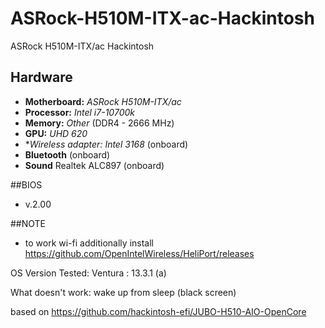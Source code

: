# ASRock-H510M-ITX-ac-Hackintosh
ASRock H510M-ITX/ac Hackintosh

## Hardware

- **Motherboard:** *ASRock H510M-ITX/ac*
- **Processor:** *Intel i7-10700k*
- **Memory:** *Other* (DDR4 - 2666 MHz)
- **GPU:** *UHD 620* 
- **Wireless adapter:* *Intel 3168* (onboard)
- **Bluetooth** (onboard)
- **Sound** Realtek ALC897 (onboard)

##BIOS

- v.2.00

##NOTE
- to work wi-fi additionally install https://github.com/OpenIntelWireless/HeliPort/releases

OS Version Tested: Ventura : 13.3.1 (a)

What doesn't work: wake up from sleep (black screen)

based on https://github.com/hackintosh-efi/JUBO-H510-AIO-OpenCore
